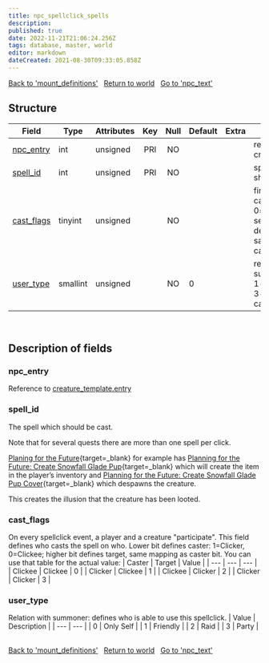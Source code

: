 ```yaml
---
title: npc_spellclick_spells
description: 
published: true
date: 2022-11-21T21:06:24.256Z
tags: database, master, world
editor: markdown
dateCreated: 2021-08-30T09:33:05.858Z
---
```


<a href="https://trinitycore.info/en/database/master/world/mount_definitions" class="mt-5 v-btn v-btn--depressed v-btn--flat v-btn--outlined theme--light v-size--default darkblue--text text--lighten-3"><span class="v-btn__content"><i aria-hidden="true" class="v-icon notranslate v-icon--left mdi mdi-arrow-left theme--light"></i><span>Back to 'mount_definitions'</span></span></a>&nbsp;&nbsp;&nbsp;<a href="https://trinitycore.info/en/database/master/world/home" class="mt-5 v-btn v-btn--depressed v-btn--flat v-btn--outlined theme--light v-size--default darkblue--text text--lighten-3"><span class="v-btn__content"><i aria-hidden="true" class="v-icon notranslate v-icon--left mdi mdi-home-outline theme--light"></i><span>Return to world</span></span></a>&nbsp;&nbsp;&nbsp;<a href="https://trinitycore.info/en/database/master/world/npc_text" class="mt-5 v-btn v-btn--depressed v-btn--flat v-btn--outlined theme--light v-size--default darkblue--text text--lighten-3"><span class="v-btn__content"><span>Go to 'npc_text'</span><i aria-hidden="true" class="v-icon notranslate v-icon--right mdi mdi-arrow-right theme--light"></i></span></a>

## Structure

| Field | Type | Attributes | Key | Null | Default | Extra | Comment |
| --- | --- | --- | :---: | :---: | --- | --- | --- |
| [npc_entry](#npc_entry) | int | unsigned | PRI | NO |  |  | reference to creature_template |
| [spell_id](#spell_id) | int | unsigned | PRI | NO |  |  | spell which should be casted  |
| [cast_flags](#cast_flags) | tinyint | unsigned |  | NO |  |  | first bit defines caster: 1=player, 0=creature; second bit defines target, same mapping as caster bit |
| [user_type](#user_type) | smallint | unsigned |  | NO | 0 |  | relation with summoner: 0-no 1-friendly 2-raid 3-party player can click |
&nbsp;
## Description of fields

### npc_entry
Reference to [creature_template.entry](/en/database/master/world/creature_template#entry)
&nbsp;

### spell_id
The spell which should be cast.

Note that for several quests there are more than one spell per click.

[Planing for the Future](https://www.wowhead.com/quest=11960/planning-for-the-future){target=_blank} for example has [Planning for the Future: Create Snowfall Glade Pup](https://www.wowhead.com/spell=46773/planning-for-the-future-create-snowfall-glade-pup){target=_blank} which will create the item in the player’s inventory
and [Planning for the Future: Create Snowfall Glade Pup Cover](https://www.wowhead.com/spell=46167/planning-for-the-future-create-snowfall-glade-pup-cover){target=_blank} which despawns the creature.

This creates the illusion that the creature has been looted.
&nbsp;

### cast_flags
On every spellclick event, a player and a creature "participate". This field defines who casts the spell on who.
Lower bit defines caster: 1=Clicker, 0=Clickee; higher bit defines target, same mapping as caster bit.
You can use that table for the actual value:
| Caster | Target | Value |
| --- | --- | --- |
| Clickee | Clickee | 0 |
| Clicker | Clickee | 1 |
| Clickee | Clicker | 2 |
| Clicker | Clicker | 3 |
&nbsp;

### user_type
Relation with summoner: defines who is able to use this spellclick.
| Value | Description |
| --- | --- |
| 0 | Only Self |
| 1 | Friendly |
| 2 | Raid |
| 3 | Party |
&nbsp;

<a href="https://trinitycore.info/en/database/master/world/mount_definitions" class="mt-5 v-btn v-btn--depressed v-btn--flat v-btn--outlined theme--light v-size--default darkblue--text text--lighten-3"><span class="v-btn__content"><i aria-hidden="true" class="v-icon notranslate v-icon--left mdi mdi-arrow-left theme--light"></i><span>Back to 'mount_definitions'</span></span></a>&nbsp;&nbsp;&nbsp;<a href="https://trinitycore.info/en/database/master/world/home" class="mt-5 v-btn v-btn--depressed v-btn--flat v-btn--outlined theme--light v-size--default darkblue--text text--lighten-3"><span class="v-btn__content"><i aria-hidden="true" class="v-icon notranslate v-icon--left mdi mdi-home-outline theme--light"></i><span>Return to world</span></span></a>&nbsp;&nbsp;&nbsp;<a href="https://trinitycore.info/en/database/master/world/npc_text" class="mt-5 v-btn v-btn--depressed v-btn--flat v-btn--outlined theme--light v-size--default darkblue--text text--lighten-3"><span class="v-btn__content"><span>Go to 'npc_text'</span><i aria-hidden="true" class="v-icon notranslate v-icon--right mdi mdi-arrow-right theme--light"></i></span></a>

